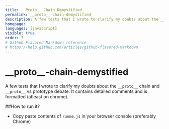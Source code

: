 ```yaml
---
title:   Proto   Chain Demystified
permalink: __proto__-chain-demystified
description: A few tests that I wrote to clarify my doubts about the __proto__ chain and __proto__ vs prototype debate
homepage: 
languages: [javascript]
visible: true
order: 7
# Github Flavored Markdown reference
# https://help.github.com/articles/github-flavored-markdown
---
```



\_\_proto\_\_-chain-demystified
===========================

A few tests that I wrote to clarify my doubts about the `__proto__` chain and `__proto__` vs prototype debate. It contains detailed comments and is formatted (atleast on chrome).

##How to run it?

- Copy paste contents of `runme.js` in your browser console (preferably Chrome)
